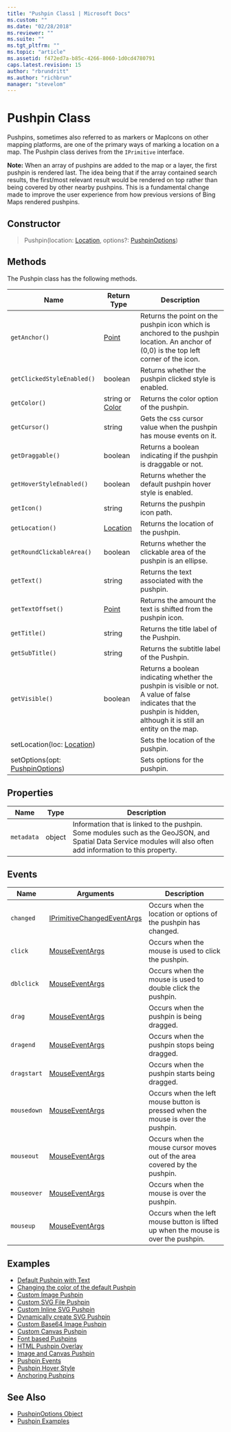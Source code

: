 ```yaml
---
title: "Pushpin Class1 | Microsoft Docs"
ms.custom: ""
ms.date: "02/28/2018"
ms.reviewer: ""
ms.suite: ""
ms.tgt_pltfrm: ""
ms.topic: "article"
ms.assetid: f472ed7a-b85c-4266-8060-1d0cd4780791
caps.latest.revision: 15
author: "rbrundritt"
ms.author: "richbrun"
manager: "stevelom"
---
```

# Pushpin Class
Pushpins, sometimes also referred to as markers or MapIcons on other mapping platforms, are one of the primary ways of marking a location on a map. The Pushpin class derives from the `IPrimitive` interface.

**Note:** When an array of pushpins are added to the map or a layer, the first pushpin is rendered last. The idea being that if the array contained search results, the first/most relevant result would be rendered on top rather than being covered by other nearby pushpins. This is a fundamental change made to improve the user experience from how previous versions of Bing Maps rendered pushpins.

## Constructor

> Pushpin(location: [Location](../v8-web-control/location-class.md), options?: [PushpinOptions](../v8-web-control/pushpinoptions-object.md))

## Methods

The Pushpin class has the following methods.

| Name                            | Return Type     | Description                                                                                                                                                           | 
|---------------------------------|-----------------|-----------------------------------------------------------------------------------------------------------------------------------------------------------------------|
| `getAnchor()`                     | [Point](../v8-web-control/point-class.md) | Returns the point on the pushpin icon which is anchored to the pushpin location. An anchor of (0,0) is the top left corner of the icon.                   |
| `getClickedStyleEnabled()`        | boolean         | Returns whether the pushpin clicked style is enabled.                                                                                                               |
| `getColor()`                      | string or [Color](../v8-web-control/color-class.md) | Returns the color option of the pushpin.                                                                                                        |
| `getCursor()`                     | string          | Gets the css cursor value when the pushpin has mouse events on it.                                                                                                            |
| `getDraggable()`                    | boolean         | Returns a boolean indicating if the pushpin is draggable or not.                                                                                                  |
| `getHoverStyleEnabled()`          | boolean         | Returns whether the default pushpin hover style is enabled.                                                                                                         |
| `getIcon()`                       | string          | Returns the pushpin icon path.                                                                                                                                      |  
| `getLocation()`                   | [Location](../v8-web-control/location-class.md)  | Returns the location of the pushpin.                                                                                                               |
| `getRoundClickableArea()`         | boolean         | Returns whether the clickable area of the pushpin is an ellipse.                                                                                                    |
| `getText()`                       | string          | Returns the text associated with the pushpin.                                                                                                                       |
| `getTextOffset()`                 | [Point](../v8-web-control/point-class.md) | Returns the amount the text is shifted from the pushpin icon.                                                                                             |
| `getTitle()`                      | string          | Returns the title label of the Pushpin.                                                                                                                             |
| `getSubTitle()`                   | string          | Returns the subtitle label of the Pushpin.                                                                                                                          |
| `getVisible()`                    | boolean         | Returns a boolean indicating whether the pushpin is visible or not. A value of false indicates that the pushpin is hidden, although it is still an entity on the map. |
| setLocation(loc: [Location](../v8-web-control/location-class.md))      |                 | Sets the location of the pushpin.                                                                                                              |
| setOptions(opt: [PushpinOptions](../v8-web-control/pushpinoptions-object.md)) |                 | Sets options for the pushpin.                                                                                                           |
 
## Properties

Name          | Type        | Description
------------- | ----------- | -----------------------------
`metadata`    | object      | Information that is linked to the pushpin. Some modules such as the GeoJSON, and Spatial Data Service modules will also often add information to this property.

## Events

Name            | Arguments | Description
--------------- | --------- | ----------------------------------
`changed`       | [IPrimitiveChangedEventArgs](../v8-web-control/iprimitivechangedeventargs-object.md) | Occurs when the location or options of the pushpin has changed. 
`click`         | [MouseEventArgs](../v8-web-control/mouseeventargs-object.md) | Occurs when the mouse is used to click the pushpin.
`dblclick` | [MouseEventArgs](../v8-web-control/mouseeventargs-object.md) | Occurs when the mouse is used to double click the pushpin.
`drag`          | [MouseEventArgs](../v8-web-control/mouseeventargs-object.md) | Occurs when the pushpin is being dragged.
`dragend`       | [MouseEventArgs](../v8-web-control/mouseeventargs-object.md) | Occurs when the pushpin stops being dragged.
`dragstart`     | [MouseEventArgs](../v8-web-control/mouseeventargs-object.md) | Occurs when the pushpin starts being dragged.
`mousedown`     | [MouseEventArgs](../v8-web-control/mouseeventargs-object.md) | Occurs when the left mouse button is pressed when the mouse is over the pushpin.
`mouseout`      | [MouseEventArgs](../v8-web-control/mouseeventargs-object.md) | Occurs when the mouse cursor moves out of the area covered by the pushpin.
`mouseover`     | [MouseEventArgs](../v8-web-control/mouseeventargs-object.md) | Occurs when the mouse is over the pushpin.
`mouseup`       | [MouseEventArgs](../v8-web-control/mouseeventargs-object.md) | Occurs when the left mouse button is lifted up when the mouse is over the pushpin.

## Examples
  
  * [Default Pushpin with Text](../v8-web-control/default-pushpin-with-text-example.md)
  * [Changing the color of the default Pushpin](../v8-web-control/changing-the-color-of-the-default-pushpin.md)
  * [Custom Image Pushpin](../v8-web-control/custom-image-pushpin-example.md)
  * [Custom SVG File Pushpin](../v8-web-control/custom-svg-file-pushpin-example.md)
  * [Custom Inline SVG Pushpin](../v8-web-control/custom-inline-svg-pushpin-example.md)
  * [Dynamically create SVG Pushpin](../v8-web-control/dynamically-create-svg-pushpin-example.md)
  * [Custom Base64 Image Pushpin](../v8-web-control/custom-base64-image-pushpin-example.md)
  * [Custom Canvas Pushpin](../v8-web-control/custom-canvas-pushpin-example.md)
  * [Font based Pushpins](../v8-web-control/font-based-pushpins.md)
  * [HTML Pushpin Overlay](../v8-web-control/html-pushpin-overlay.md)
  * [Image and Canvas Pushpin](../v8-web-control/image-and-canvas-pushpin-example.md)
  * [Pushpin Events](../v8-web-control/pushpin-events-example.md)
  * [Pushpin Hover Style](../v8-web-control/pushpin-hover-style.md) 
  * [Anchoring Pushpins](../v8-web-control/anchoring-pushpins.md) 
  
  ## See Also

  * [PushpinOptions Object](../v8-web-control/pushpinoptions-object.md)
  * [Pushpin Examples](../v8-web-control/pushpins.md)
  